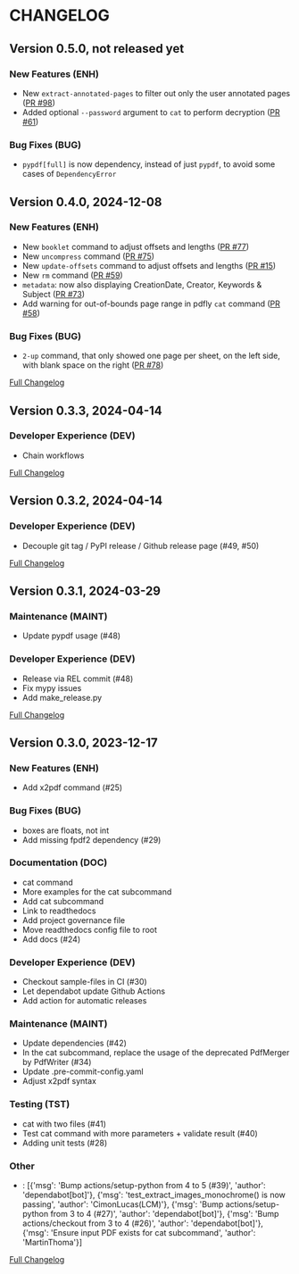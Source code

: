 # CHANGELOG

## Version 0.5.0, not released yet

### New Features (ENH)
- New `extract-annotated-pages` to filter out only the user annotated pages ([PR #98](https://github.com/py-pdf/pdfly/pull/98))
- Added optional `--password` argument to `cat` to perform decryption ([PR #61](https://github.com/py-pdf/pdfly/pull/61))

### Bug Fixes (BUG)
- `pypdf[full]` is now dependency, instead of just `pypdf`, to avoid some cases of `DependencyError`


## Version 0.4.0, 2024-12-08

### New Features (ENH)
- New `booklet` command to adjust offsets and lengths ([PR #77](https://github.com/py-pdf/pdfly/pull/77))
- New `uncompress` command ([PR #75](https://github.com/py-pdf/pdfly/pull/75))
- New `update-offsets` command to adjust offsets and lengths ([PR #15](https://github.com/py-pdf/pdfly/pull/15))
- New `rm` command ([PR #59](https://github.com/py-pdf/pdfly/pull/59))
- `metadata`: now also displaying CreationDate, Creator, Keywords & Subject ([PR #73](https://github.com/py-pdf/pdfly/pull/73))
- Add warning for out-of-bounds page range in pdfly `cat` command ([PR #58](https://github.com/py-pdf/pdfly/pull/58))

### Bug Fixes (BUG)
- `2-up` command, that only showed one page per sheet, on the left side, with blank space on the right ([PR #78](https://github.com/py-pdf/pdfly/pull/78))

[Full Changelog](https://github.com/py-pdf/pdfly/compare/0.3.3...0.4.0)


## Version 0.3.3, 2024-04-14

### Developer Experience (DEV)
-  Chain workflows

[Full Changelog](https://github.com/py-pdf/pdfly/compare/0.3.2...0.3.3)


## Version 0.3.2, 2024-04-14

### Developer Experience (DEV)
-  Decouple git tag / PyPI release / Github release page (#49, #50)


[Full Changelog](https://github.com/py-pdf/pdfly/compare/0.3.1...0.3.2)

## Version 0.3.1, 2024-03-29

### Maintenance (MAINT)
-  Update pypdf usage (#48)

### Developer Experience (DEV)
-  Release via REL commit (#48)
-  Fix mypy issues
-  Add make_release.py

[Full Changelog](https://github.com/py-pdf/pdfly/compare/0.3.0...0.3.1)

## Version 0.3.0, 2023-12-17

### New Features (ENH)
-  Add x2pdf command (#25)

### Bug Fixes (BUG)
-  boxes are floats, not int
-  Add missing fpdf2 dependency (#29)

### Documentation (DOC)
-  cat command
-  More examples for the cat subcommand
-  Add cat subcommand
-  Link to readthedocs
-  Add project governance file
-  Move readthedocs config file to root
-  Add docs (#24)

### Developer Experience (DEV)
-  Checkout sample-files in CI (#30)
-  Let dependabot update Github Actions
-  Add action for automatic releases

### Maintenance (MAINT)
-  Update dependencies (#42)
-  In the cat subcommand, replace the usage of the deprecated PdfMerger by PdfWriter (#34)
-  Update .pre-commit-config.yaml
-  Adjust x2pdf syntax

### Testing (TST)
-  cat with two files (#41)
-  Test cat command with more parameters + validate result (#40)
-  Adding unit tests (#28)

### Other
- : [{'msg': 'Bump actions/setup-python from 4 to 5 (#39)', 'author': 'dependabot[bot]'}, {'msg': 'test_extract_images_monochrome() is now passing', 'author': 'CimonLucas(LCM)'}, {'msg': 'Bump actions/setup-python from 3 to 4 (#27)', 'author': 'dependabot[bot]'}, {'msg': 'Bump actions/checkout from 3 to 4 (#26)', 'author': 'dependabot[bot]'}, {'msg': 'Ensure input PDF exists for cat subcommand', 'author': 'MartinThoma'}]

[Full Changelog](https://github.com/py-pdf/pdfly/compare/0.2.14...0.3.0)
